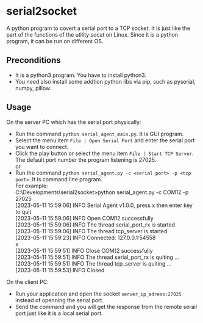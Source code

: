 # serial2socket
A python program to covert a serial port to a TCP socket. It is just like the part of the functions of the utility socat on Linux. Since it is a python program, it can be run on different OS. 

## Preconditions
- It is a python3 program. You have to install python3.
- You need also install some addtion python libs via pip, such as pyserial, numpy, pillow.

## Usage
On the server PC which has the serial port physically:
- Run the command `python serial_agent_main.py`. It is GUI program.
- Select the menu item `File | Open Serial Port` and enter the serial port you want to connect.
- Click the play button or select the menu item `File | Start TCP Server`. The default port number the program listening is 27025.  
or  
- Run the command `python serial_agent.py -c <serial port> -p <tcp port>`. It is command line program.  
  For example:  
  C:\Developments\serial2socket>python serial_agent.py -c COM12 -p 27025  
  [2023-05-11 15:59:06] INFO    Serial Agent v1.0.0, press x then enter key to quit  
  [2023-05-11 15:59:06] INFO    Open COM12 successfully  
  [2023-05-11 15:59:06] INFO    The thread serial_port_rx is started  
  [2023-05-11 15:59:06] INFO    The thread tcp_server is started  
  [2023-05-11 15:59:23] INFO    Connected: 127.0.0.1:54558  
  x  
  [2023-05-11 15:59:51] INFO    Close COM12 successfully  
  [2023-05-11 15:59:51] INFO    The thread serial_port_rx is quiting ...  
  [2023-05-11 15:59:51] INFO    The thread tcp_server is quiting ...  
  [2023-05-11 15:59:53] INFO    Closed  

On the client PC:
- Run your application and open the socket `server_ip_adress:27025` instead of openning the serial port.
- Send the command and you will get the response from the remote serail port just like it is a local serial port. 
